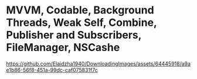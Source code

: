 MVVM, Codable, Background Threads, Weak Self, Combine, Publisher and Subscribers, FileManager, NSCashe
==========================================================================================================

https://github.com/Elaidzha1940/DownloadingImages/assets/64445918/a9ae1b86-56f8-451a-99dc-caf075831f7c

